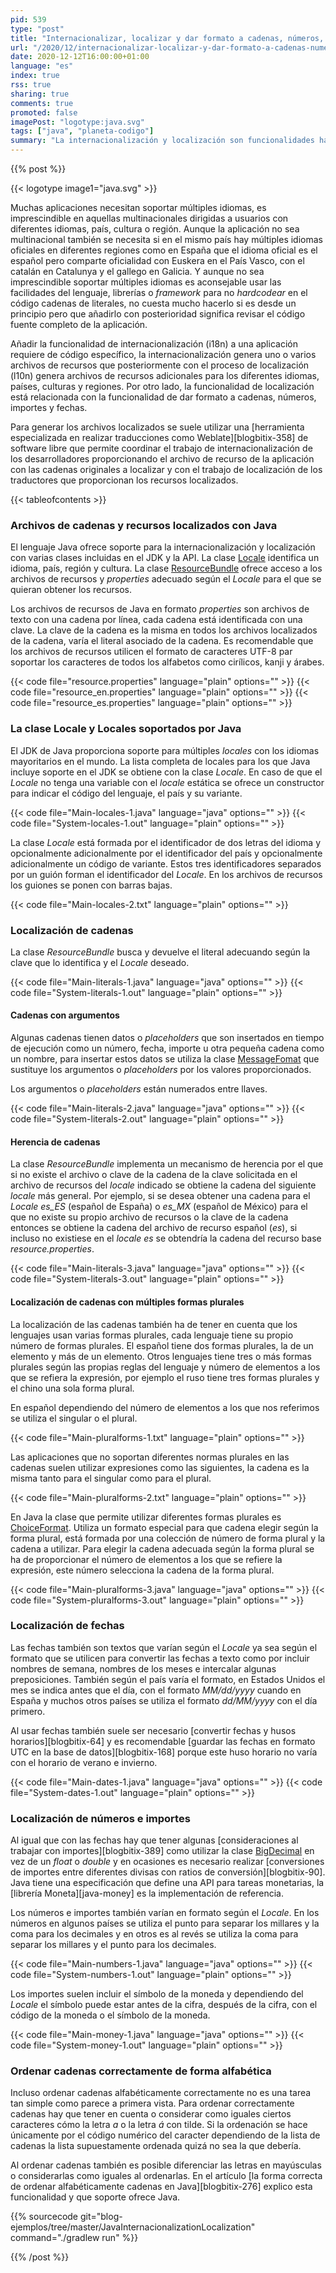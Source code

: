 ```yaml
---
pid: 539
type: "post"
title: "Internacionalizar, localizar y dar formato a cadenas, números, importes y fechas en Java"
url: "/2020/12/internacionalizar-localizar-y-dar-formato-a-cadenas-numeros-importes-y-fechas-en-java/"
date: 2020-12-12T16:00:00+01:00
language: "es"
index: true
rss: true
sharing: true
comments: true
promoted: false
imagePost: "logotype:java.svg"
tags: ["java", "planeta-codigo"]
summary: "La internacionalización y localización son funcionalidades habitualmente necesarias de implementar en una aplicación. La localización ha de tener en cuenta los diferentes literales para cada idioma y no _hardcodearlos_ en el código fuente de la aplicación, las diferentes formas plurales de los lenguajes, el formato de números e importes, fechas e incluso utilizar la forma correcta para ordenar cadenas alfabéticamente."
---
```


{{% post %}}

{{< logotype image1="java.svg" >}}

Muchas aplicaciones necesitan soportar múltiples idiomas, es imprescindible en aquellas multinacionales dirigidas a usuarios con diferentes idiomas, país, cultura o región. Aunque la aplicación no sea multinacional también se necesita si en el mismo país hay múltiples idiomas oficiales en diferentes regiones como en España que el idioma oficial es el español pero comparte oficialidad con Euskera en el País Vasco, con el catalán en Catalunya y el gallego en Galicia. Y aunque no sea imprescindible soportar múltiples idiomas es aconsejable usar las facilidades del lenguaje, librerías o _framework_ para no _hardcodear_ en el código cadenas de literales, no cuesta mucho hacerlo si es desde un principio pero que añadirlo con posterioridad significa revisar el código fuente completo de la aplicación.

Añadir la funcionalidad de internacionalización (i18n) a una aplicación requiere de código específico, la internacionalización genera uno o varios archivos de recursos que posteriormente con el proceso de localización (l10n) genera archivos de recursos adicionales para los diferentes idiomas, países, culturas y regiones. Por otro lado, la funcionalidad de localización está relacionada con la funcionalidad de dar formato a cadenas, números, importes y fechas.

Para generar los archivos localizados se suele utilizar una [herramienta especializada en realizar traducciones como Weblate][blogbitix-358] de software libre que permite coordinar el trabajo de internacionalización de los desarrolladores proporcionando el archivo de recurso de la aplicación con las cadenas originales a localizar y con el trabajo de localización de los traductores que proporcionan los recursos localizados.

{{< tableofcontents >}}

### Archivos de cadenas y recursos localizados con Java

El lenguaje Java ofrece soporte para la internacionalización y localización con varias clases incluidas en el JDK y la API. La clase [Locale](javadoc11:java.base/java/util/Locale.html) identifica un idioma, país, región y cultura. La clase [ResourceBundle](javadoc11:java.base/java/util/ResourceBundle.html) ofrece acceso a los archivos de recursos y _properties_ adecuado según el _Locale_ para el que se quieran obtener los recursos.

Los archivos de recursos de Java en formato _properties_ son archivos de texto con una cadena por línea, cada cadena está identificada con una clave. La clave de la cadena es la misma en todos los archivos localizados de la cadena, varía el literal asociado de la cadena. Es recomendable que los archivos de recursos utilicen el formato de caracteres UTF-8 par soportar los caracteres de todos los alfabetos como cirílicos, kanji y árabes.

{{< code file="resource.properties" language="plain" options="" >}}
{{< code file="resource_en.properties" language="plain" options="" >}}
{{< code file="resource_es.properties" language="plain" options="" >}}

### La clase Locale y Locales soportados por Java

El JDK de Java proporciona soporte para múltiples _locales_ con los idiomas mayoritarios en el mundo. La lista completa de locales para los que Java incluye soporte en el JDK se obtiene con la clase _Locale_. En caso de que el _Locale_ no tenga una variable con el _locale_ estática se ofrece un constructor para indicar el código del lenguaje, el país y su variante.

{{< code file="Main-locales-1.java" language="java" options="" >}}
{{< code file="System-locales-1.out" language="plain" options="" >}}

La clase _Locale_ está formada por el identificador de dos letras del idioma y opcionalmente adicionalmente por el identificador del país y opcionalmente adicionalmente un código de variante. Estos tres identificadores separados por un guión forman el identificador del _Locale_. En los archivos de recursos los guiones se ponen con barras bajas.

{{< code file="Main-locales-2.txt" language="plain" options="" >}}

### Localización de cadenas

La clase _ResourceBundle_ busca y devuelve el literal adecuando según la clave que lo identifica y el _Locale_ deseado.

{{< code file="Main-literals-1.java" language="java" options="" >}}
{{< code file="System-literals-1.out" language="plain" options="" >}}

#### Cadenas con argumentos

Algunas cadenas tienen datos o _placeholders_ que son insertados en tiempo de ejecución como un número, fecha, importe u otra pequeña cadena como un nombre, para insertar estos datos se utiliza la clase [MessageFomat](javadoc11:java.base/java/text/MessageFormat.html) que sustituye los argumentos o _placeholders_ por los valores proporcionados.

Los argumentos o _placeholders_ están numerados entre llaves.

{{< code file="Main-literals-2.java" language="java" options="" >}}
{{< code file="System-literals-2.out" language="plain" options="" >}}

#### Herencia de cadenas

La clase _ResourceBundle_ implementa un mecanismo de herencia por el que si no existe el archivo o clave de la cadena de la clave solicitada en el archivo de recursos del _locale_ indicado se obtiene la cadena del siguiente _locale_ más general. Por ejemplo, si se desea obtener una cadena para el _Locale_ _es\_ES_ (español de España) o _es\_MX_ (español de México) para el que no existe su propio archivo de recursos o la clave de la cadena entonces se obtiene la cadena del archivo de recurso español (_es_), si incluso no existiese en el _locale_ _es_ se obtendría la cadena del recurso base _resource.properties_.

{{< code file="Main-literals-3.java" language="java" options="" >}}
{{< code file="System-literals-3.out" language="plain" options="" >}}

#### Localización de cadenas con múltiples formas plurales

La localización de las cadenas también ha de tener en cuenta que los lenguajes usan varias formas plurales, cada lenguaje tiene su propio número de formas plurales. El español tiene dos formas plurales, la de un elemento y más de un elemento. Otros lenguajes tiene tres o más formas plurales según las propias reglas del lenguaje y número de elementos a los que se refiera la expresión, por ejemplo el ruso tiene tres formas plurales y el chino una sola forma plural.

En español dependiendo del número de elementos a los que nos referimos se utiliza el singular o el plural.

{{< code file="Main-pluralforms-1.txt" language="plain" options="" >}}

Las aplicaciones que no soportan diferentes normas plurales en las cadenas suelen utilizar expresiones como las siguientes, la cadena es la misma tanto para el singular como para el plural.

{{< code file="Main-pluralforms-2.txt" language="plain" options="" >}}

En Java la clase que permite utilizar diferentes formas plurales es [ChoiceFormat](javadoc11:java.base/java/text/ChoiceFormat.html). Utiliza un formato especial para que cadena elegir según la forma plural, está formada por una colección de número de forma plural y la cadena a utilizar. Para elegir la cadena adecuada según la forma plural se ha de proporcionar el número de elementos a los que se refiere la expresión, este número selecciona la cadena de la forma plural.

{{< code file="Main-pluralforms-3.java" language="java" options="" >}}
{{< code file="System-pluralforms-3.out" language="plain" options="" >}}

### Localización de fechas

Las fechas también son textos que varían según el _Locale_ ya sea según el formato que se utilicen para convertir las fechas a texto como por incluir nombres de semana, nombres de los meses e intercalar algunas preposiciones. También según el país varía el formato, en Estados Unidos el mes se indica antes que el día, con el formato _MM/dd/yyyy_ cuando en España y muchos otros países se utiliza el formato _dd/MM/yyyy_ con el día primero.

Al usar fechas también suele ser necesario [convertir fechas y husos horarios][blogbitix-64] y es recomendable [guardar las fechas en formato UTC en la base de datos][blogbitix-168] porque este huso horario no varía con el horario de verano e invierno.

{{< code file="Main-dates-1.java" language="java" options="" >}}
{{< code file="System-dates-1.out" language="plain" options="" >}}

### Localización de números e importes

Al igual que con las fechas hay que tener algunas [consideraciones al trabajar con importes][blogbitix-389] como utilizar la clase [BigDecimal](javadoc11:java.base/java/math/BigDecimal.html) en vez de un _float_ o _double_ y en ocasiones es necesario realizar [conversiones de importes entre diferentes divisas con ratios de conversión][blogbitix-90]. Java tiene una especificación que define una API para tareas monetarias, la [librería Moneta][java-money] es la implementación de referencia.

Los números e importes también varían en formato según el _Locale_. En los números en algunos países se utiliza el punto para separar los millares y la coma para los decimales y en otros es al revés se utiliza la coma para separar los millares y el punto para los decimales.

{{< code file="Main-numbers-1.java" language="java" options="" >}}
{{< code file="System-numbers-1.out" language="plain" options="" >}}

Los importes suelen incluir el símbolo de la moneda y dependiendo del _Locale_ el símbolo puede estar antes de la cifra, después de la cifra, con el código de la moneda o el símbolo de la moneda.

{{< code file="Main-money-1.java" language="java" options="" >}}
{{< code file="System-money-1.out" language="plain" options="" >}}

### Ordenar cadenas correctamente de forma alfabética

Incluso ordenar cadenas alfabéticamente correctamente no es una tarea tan simple como parece a primera vista. Para ordenar correctamente cadenas hay que tener en cuenta o considerar como iguales ciertos caracteres cómo la letra _a_ o la letra _á_ con tilde. Si la ordenación se hace únicamente por el código numérico del caracter dependiendo de la lista de cadenas la lista supuestamente ordenada quizá no sea la que debería.

Al ordenar cadenas también es posible diferenciar las letras en mayúsculas o considerarlas como iguales al ordenarlas. En el artículo [la forma correcta de ordenar alfabéticamente cadenas en Java][blogbitix-276] explico esta funcionalidad y que soporte ofrece Java.

{{% sourcecode git="blog-ejemplos/tree/master/JavaInternacionalizationLocalization" command="./gradlew run" %}}

{{% /post %}}
